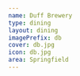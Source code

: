 ```yaml
---
name: Duff Brewery
type: dining
layout: dining 
imagePrefix: db
cover: db.jpg
icon: db.jpg
area: Springfield
---
```

